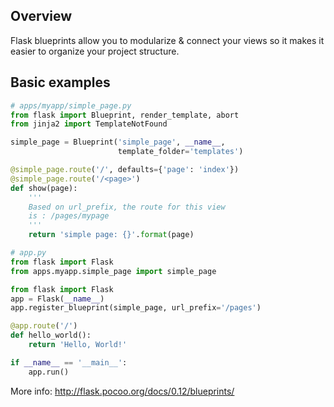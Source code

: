 Overview
---------
Flask blueprints allow you to modularize & connect your views
so it makes it easier to organize your project
structure.

Basic examples
-------------

```python
# apps/myapp/simple_page.py
from flask import Blueprint, render_template, abort
from jinja2 import TemplateNotFound

simple_page = Blueprint('simple_page', __name__,
                        template_folder='templates')

@simple_page.route('/', defaults={'page': 'index'})
@simple_page.route('/<page>')
def show(page):
    '''
    Based on url_prefix, the route for this view
    is : /pages/mypage
    '''
    return 'simple page: {}'.format(page)
```


```python
# app.py
from flask import Flask
from apps.myapp.simple_page import simple_page

from flask import Flask
app = Flask(__name__)
app.register_blueprint(simple_page, url_prefix='/pages')

@app.route('/')
def hello_world():
    return 'Hello, World!'

if __name__ == '__main__':
    app.run()
```

More info:
http://flask.pocoo.org/docs/0.12/blueprints/